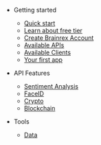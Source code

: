 <!-- docs/python/docs/_sidebar.md -->

- Getting started

  * [Quick start](README.md)
  * [Learn about free tier](free-tier.md)
  * [Create Brainrex Account](create.md)
  * [Available APIs](installation.md)
  * [Available Clients](clients.md)
  * [Your first app](first.md)


- API Features

  - [Sentiment Analysis](sentiment.md)
  - [FaceID](faceID.md)
  - [Crypto](crypto.md)
  - [Blockchain](blockchain.md)

- Tools

  - [Data](deploy.md)
